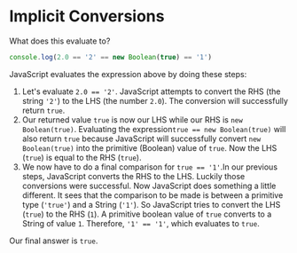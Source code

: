 # Implicit Conversions

What does this evaluate to?

```javascript
console.log(2.0 == '2' == new Boolean(true) == '1')
```

JavaScript evaluates the expression above by doing these steps:

1. Let's evaluate `2.0 == '2'`. JavaScript attempts to convert the RHS (the string `'2'`) to the LHS (the number `2.0`). The conversion will successfully return `true`.
2. Our returned value `true` is now our LHS while our RHS is `new Boolean(true)`. Evaluating the expression`true == new Boolean(true)` will also return `true` because JavaScript will successfully convert `new Boolean(true)` into the primitive (Boolean) value of `true`. Now the LHS (`true`) is equal to the RHS (`true`).
3. We now have to do a final comparison for `true == '1'`.In our previous steps, JavaScript converts the RHS to the LHS. Luckily those conversions were successful. Now JavaScript does something a little different. It sees that the comparison to be made is between a primitive type (`'true'`) and a String (`'1'`). So JavaScript tries to convert the LHS (`true`) to the RHS (`1`). A primitive boolean value of `true` converts to a String of value `1`. Therefore, `'1' == '1'`, which evaluates to `true`.

Our final answer is `true`.